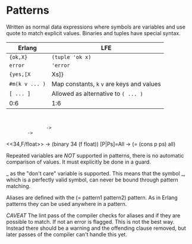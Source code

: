 # Patterns

Written as normal data expressions where symbols are variables and use
quote to match explicit values. Binaries and tuples have special syntax.

| Erlang | LFE |
| -- | -- |
| ``{ok,X}`` | ``(tuple 'ok x)`` |
| ``error`` | ``'error`` |
| <code>{yes,[X|Xs]}</code> | ``(tuple 'yes (cons x xs))``|
| ``#m(k v ... )`` | Map constants, ``k`` ``v`` are keys and values |
| ``[ ... ]`` | Allowed as alternative to ``( ... )`` |
| 0:6 | 1:6 |

```erlang

```

```cl

```

                   -> 
            -> 
<<34,F/float>>          -> (binary 34 (f float))
[P|Ps]=All              -> (= (cons p ps) all)

Repeated variables are *NOT* supported in patterns, there is no
automatic comparison of values. It must explicitly be done in a
guard.

_ as the "don't care" variable is supported. This means that the
symbol _, which is a perfectly valid symbol, can never be bound
through pattern matching.

Aliases are defined with the (= pattern1 pattern2) pattern. As in
Erlang patterns they can be used anywhere in a pattern.

*CAVEAT* The lint pass of the compiler checks for aliases and if they
are possible to match. If not an error is flagged. This is not the
best way. Instead there should be a warning and the offending clause
removed, but later passes of the compiler can't handle this yet.

